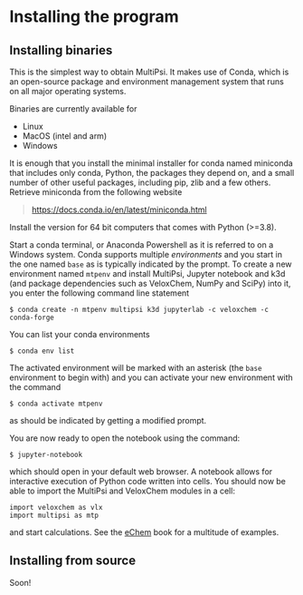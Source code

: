 # Installing the program
## Installing binaries

This is the simplest way to obtain MultiPsi.
It makes use of Conda, which is an open-source package and environment management system that runs on all major operating systems.

Binaries are currently available for
- Linux
- MacOS (intel and arm)
- Windows

It is enough that you install the minimal installer for conda named miniconda that includes only conda, Python, the packages they depend on, and a small number of other useful packages, including pip, zlib and a few others.
Retrieve miniconda from the following website

> <https://docs.conda.io/en/latest/miniconda.html>

Install the version for 64 bit computers that comes with Python (>=3.8).

Start a conda terminal, or Anaconda Powershell as it is referred to on a Windows system. Conda supports multiple *environments*
and you start in the one named `base` as is typically indicated by the prompt.
To create a new environment named `mtpenv` and install MultiPsi, Jupyter notebook and k3d (and package dependencies such as VeloxChem, NumPy and SciPy) into it, you enter the following command line statement

```
$ conda create -n mtpenv multipsi k3d jupyterlab -c veloxchem -c conda-forge
```

You can list your conda environments

```
$ conda env list
```

The activated environment will be marked with an asterisk (the `base` environment to begin with) and you can activate your new environment with the command

```
$ conda activate mtpenv
```

as should be indicated by getting a modified prompt.

You are now ready to open the notebook using the command:

```
$ jupyter-notebook
```

which should open in your default web browser. A notebook allows for interactive execution of Python code written into cells. You should now be able to import the MultiPsi and VeloxChem modules in a cell:

```
import veloxchem as vlx
import multipsi as mtp
```

and start calculations. See the [eChem](https://kthpanor.github.io/echem) book for a multitude of examples.

## Installing from source

Soon!

```python

```
